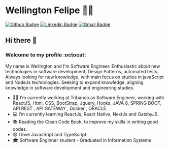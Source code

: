 # Wellington Felipe 👨‍💻

[![Github Badge](https://img.shields.io/badge/-Github-000?style=flat-square&logo=Github&logoColor=white&link=https://github.com/wellingtonfelipi)](https://github.com/wellingtondev)
[![Linkedin Badge](https://img.shields.io/badge/-LinkedIn-blue?style=flat-square&logo=Linkedin&logoColor=white&link=https://www.linkedin.com/in/developer-wellington/)](https://www.linkedin.com/in/developer-wellington/)
[![Gmail Badge](https://img.shields.io/badge/-Gmail-c14438?style=flat-square&logo=Gmail&logoColor=white&link=mailto:wellingtonfdev@gmail.com)](mailto:wellingtonfdev@gmail.com)

## Hi there 👋  
###  Welcome to my profile :octocat:

My name is Wellington and I'm Software Engineer. Enthusiastic about new technologies in software development, Design Patterns, automated tests. Always looking for new knowledge, with main focus on studies in javaScript and NodeJs technologies. Seeking to expand knowledge, aligning knowledge in software development and engineering studies.

- :office_worker: I’m currently working at Tribanco as Software Engineer, working with ReactJS, Html, CSS, BootStrap, Jquery, Hooks, JAVA 8, SPRING BOOT, API REST , API GATEWAY , Docker , ORACLE.
- 💻 I’m currently learning ReactJs, React Native, NextJs and GatsbyJS.
- :books: Reading the Clean Code Book, to improve my skills in writing good codes.
- 😄 I love JavasSript and TypeScript.
- 🎓 Software Enginner student - Graduated in Information Systems

<!--
**wellingtondev/wellingtondev** is a ✨ _special_ ✨ repository because its `README.md` (this file) appears on your GitHub profile.

Here are some ideas to get you started:

- 🔭 I’m currently working on Unicorp Informática Industrial with AngularJs (1.x), NodeJs, Oracle Database and Oracle PL/SQL.
- 🌱 I’m currently learning ...
- 👯 I’m looking to collaborate on ...
- 🤔 I’m looking for help with ...
- 💬 Ask me about ...
- 📫 How to reach me: ...
- 😄 Pronouns: ...
- ⚡ Fun fact: ...
-->
